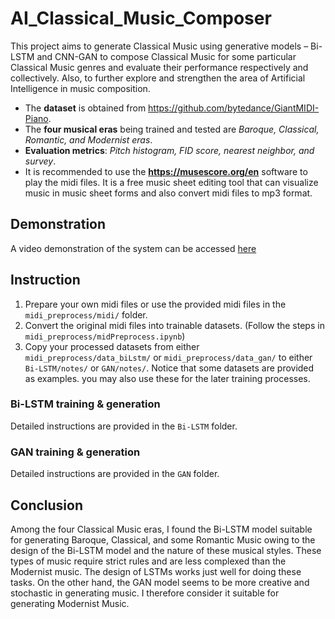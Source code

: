 # AI_Classical_Music_Composer

This project aims to generate Classical Music using generative models – Bi-LSTM and CNN-GAN to compose Classical Music for some particular Classical Music genres and evaluate their performance respectively and collectively. Also, to further explore and strengthen the area of Artificial Intelligence in music composition.

- The **dataset** is obtained from https://github.com/bytedance/GiantMIDI-Piano.
- The **four musical eras** being trained and tested are *Baroque, Classical, Romantic, and Modernist eras*.
- **Evaluation metrics**: *Pitch histogram, FID score, nearest neighbor, and survey*.
- It is recommended to use the **https://musescore.org/en** software to play the midi files. It is a free music sheet editing tool that can visualize music in music sheet forms and also convert midi files to mp3 format.

## Demonstration
A video demonstration of the system can be accessed [here](https://1drv.ms/v/s!AhjIIVcsidoXalRgJqUKU2J2qr8?e=FGc3bp)

## Instruction

1.  Prepare your own midi files or use the provided midi files in the `midi_preprocess/midi/` folder.
2.  Convert the original midi files into trainable datasets. (Follow the steps in `midi_preprocess/midPreprocess.ipynb`)
3.  Copy your processed datasets from either `midi_preprocess/data_biLstm/` or `midi_preprocess/data_gan/` to either `Bi-LSTM/notes/` or `GAN/notes/`. Notice that some datasets are provided as examples. you may also use these for the later training processes.

### Bi-LSTM training & generation

Detailed instructions are provided in the `Bi-LSTM` folder.

### GAN training & generation

Detailed instructions are provided in the `GAN` folder.

## Conclusion

Among the four Classical Music eras, I found the Bi-LSTM model suitable for generating Baroque, Classical, and some Romantic Music owing to the design of the Bi-LSTM model and the nature of these musical styles. These types of music require strict rules and are less complexed than the Modernist music. The design of LSTMs works just well for doing these tasks. On the other hand, the GAN model seems to be more creative and stochastic in generating music. I therefore consider it suitable for generating Modernist Music.
